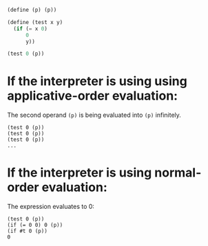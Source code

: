 ```lisp
(define (p) (p))

(define (test x y)
  (if (= x 0)
      0
      y))

(test 0 (p))
```

# If the interpreter is using using applicative-order evaluation:

The second operand `(p)` is being evaluated into `(p)` infinitely.

```
(test 0 (p))
(test 0 (p))
(test 0 (p))
...
```

# If the interpreter is using normal-order evaluation:

The expression evaluates to 0:

```
(test 0 (p))
(if (= 0 0) 0 (p))
(if #t 0 (p))
0
```
